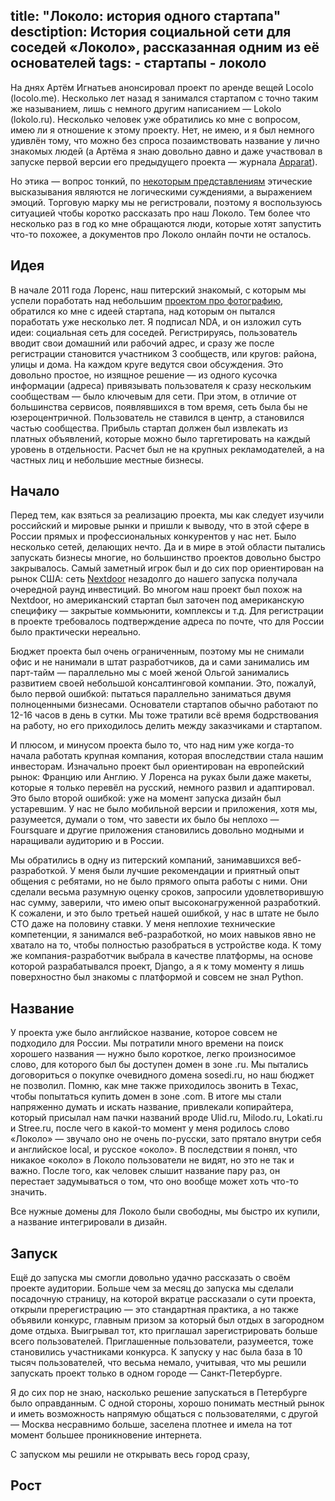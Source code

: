 title: "Локоло: история одного стартапа"
desctiption: История социальной сети для соседей «Локоло», рассказанная одним из её основателей
tags:
	- стартапы
	- локоло
---

На днях Артём Игнатьев анонсировал проект по аренде вещей Locolo (locolo.me). Несколько лет назад я занимался стартапом с точно таким же называнием, лишь с немного другим написанием — Lokolo (lokolo.ru). Несколько человек уже обратились ко мне с вопросом, имею ли я отношение к этому проекту. Нет, не имею, и я был немного удивлён тому, что можно без спроса позаимствовать название у лично знакомых людей (а Артёма я знаю довольно давно и даже участвовал в запуске первой версии его предыдущего проекта — журнала [Apparat](http://apparat.cc/)). 

Но этика — вопрос тонкий, по [некоторым представлениям](https://en.wikipedia.org/wiki/Emotivism) этические высказывания являются не логическими суждениями, а выражением эмоций. Торговую марку мы не регистровали, поэтому я воспользуюсь ситуацией чтобы коротко рассказать про наш Локоло. Тем более что несколько раз в год ко мне обращаются люди, которые хотят запустить что-то похожее, а документов про Локоло онлайн почти не осталось.

## Идея

В начале 2011 года Лоренс, наш питерский знакомый, с которым мы успели поработать над небольшим [проектом про фотографию](http://oseweb.org/), обратился ко мне с идеей стартапа, над которым он пытался поработать уже несколько лет. Я подписал NDA, и он изложил суть идеи: социальная сеть для соседей. Регистрируясь, пользователь вводит свои домашний или рабочий адрес, и сразу же после регистрации становится участником 3 сообществ, или кругов: района, улицы и дома. На каждом круге ведутся свои обсуждения. Это довольно простое, но изящное решение — из одного кусочка информации (адреса) привязывать пользователя к сразу нескольким сообществам — было ключевым для сети. При этом, в отличие от большинства сервисов, появлявшихся в том время, сеть была бы не юзероцентричной. Пользователь не ставился в центр, а становился частью сообщества. Прибыль стартап должен был извлекать из платных объявлений, которые можно было таргетировать на каждый уровень в отдельности. Расчет был не на крупных рекламодателей, а на частных лиц и небольшие местные бизнесы.


## Начало

Перед тем, как взяться за реализацию проекта, мы как следует изучили российский и мировые рынки и пришли к выводу, что в этой сфере в России прямых и профессиональных конкурентов у нас нет. Было несколько сетей, делающих нечто. Да и в мире в этой области пытались запускать бизнесы многие, но большинство проектов довольно быстро закрывалось. Самый заметный игрок был и до сих пор ориентирован на рынок США: сеть [Nextdoor](https://nextdoor.com/) незадолго до нашего запуска получала очередной раунд инвестиций. Во многом наш проект был похож на Nextdoor, но американский стартап был заточен под американскую специфику — закрытые коммьюнити, комплексы и т.д. Для регистрации в проекте требовалось подтверждение адреса по почте, что для России было практически нереально.

Бюджет проекта был очень ограниченным, поэтому мы не снимали офис и не нанимали в штат разработчиков, да и сами занимались им парт-тайм — параллельно мы с моей женой Ольгой занимались развитием своей небольшой консалтинговой компании. Это, пожалуй, было первой ошибкой: пытаться параллельно заниматься двумя полноценными бизнесами. Основатели стартапов обычно работают по 12-16 часов в день в сутки. Мы тоже тратили всё время бодрствования на работу, но его приходилось делить между заказчиками и стартапом.

И плюсом, и минусом проекта было то, что над ним уже когда-то начала работать крупная компания, которая впоследствии стала нашим инвесторам. Изначально проект был ориентирован на европейский рынок: Францию или Англию. У Лоренса на руках были даже макеты, которые я только перевёл на русский, немного развил и адаптировал. Это было второй ошибкой: уже на момент запуска дизайн был устаревшим. У нас не было мобильной версии и приложения, хотя мы, разумеется, думали о том, что завести их было бы неплохо — Foursquare и другие приложения становились довольно модными и наращивали аудиторию и в России.

Мы обратились в одну из питерский компаний, занимавшихся веб-разработкой. У меня были лучшие рекомендации и приятный опыт общения с ребятами, но не было прямого опыта работы с ними. Они сделали весьма разумную оценку сроков, запросили удовлетворившую нас сумму, заверили, что имею опыт высоконагруженной разработкий. К сожалени, и это было третьей нашей ошибкой, у нас в штате не было CTO даже на половину ставки. У меня неплохие технические компетенции, я занимался веб-разработкой, но моих навыков явно не хватало на то, чтобы полностью разобраться в устройстве кода. К тому же компания-разработчик выбрала в качестве платформы, на основе которой разрабатывался проект, Django, а я к тому моменту я лишь поверхностно был знакомы с платформой и совсем не знал Python.


## Название

У проекта уже было английское название, которое совсем не подходило для России. Мы потратили много времени на поиск хорошего названия — нужно было короткое, легко произносимое слово, для которого был бы доступен домен в зоне .ru. Мы пытались договориться о покупке очевидного домена sosedi.ru, но наш бюджет не позволил. Помню, как мне также приходилось звонить в Техас, чтобы попытаться купить домен в зоне .com. В итоге мы стали напряженно думать и искать название, привлекали копирайтера, который присылал нам пачки названий вроде Ulid.ru, Milodo.ru, Lokati.ru и Stree.ru, после чего в какой-то момент у меня родилось слово «Локоло» — звучало оно не очень по-русски, зато прятало внутри себя и английское local, и русское «около». В последствии я понял, что никакое «около» в Локоло пользователи не видят, но это не так и важно. После того, как человек слышит название пару раз, он перестает задумываться о том, что оно вообще может хоть что-то значить. 

Все нужные домены для Локоло были свободны, мы быстро их купили, а название интегрировали в дизайн.

## Запуск

Ещё до запуска мы смогли довольно удачно рассказать о своём проекте аудитории. Больше чем за месяц до запуска мы сделали посадочную страницу, на которой вкратце рассказали о сути проекта, открыли пререгистрацию — это стандартная практика, а но также объявили конкурс, главным призом за который был отдых в загородном доме отдыха. Выигрывал тот, кто приглашал зарегистрировать больше всего пользователей. Приглашенные пользователи, разумеется, тоже становились участниками конкурса. К запуску у нас была база в 10 тысяч пользователей, что весьма немало, учитывая, что мы решили запускать проект только в одном городе — Санкт-Петербурге. 

Я до сих пор не знаю, насколько решение запускаться в Петербурге было оправданным. С одной стороны, хорошо понимать местный рынок и иметь возможность напрямую общаться с пользователями, с другой — Москва несравнимо больше, заселена плотнее и имела на тот момент большее проникновение интернета.

С запуском мы решили не открывать весь город сразу, 


## Рост